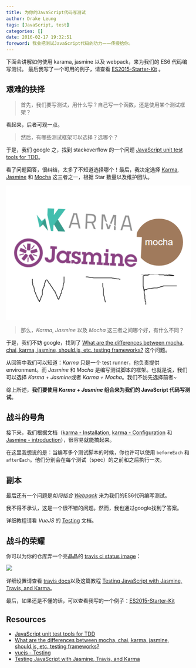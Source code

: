 ```yaml
---
title: 为你的JavaScript代码写测试
author: Drake Leung
tags: [JavaScript, test]
categories: []
date: 2016-02-17 19:32:51
foreword: 我会把测试JavaScript代码的功力一一传授给你。
---
```


下面会讲解如何使用 karama, jasmine 以及 webpack，来为我们的 ES6 代码编写测试。
最后我写了一个可用的例子，请查看 [ES2015-Starter-Kit](https://github.com/DrakeLeung/ES2015-Starter-Kit/tree/master) 。

## 艰难的抉择
> 首先，我们要写测试，用什么写？自己写一个函数，还是使用某个测试框架？

看起来，后者可观一点。

> 然后，有哪些测试框架可以选择？选哪个？

于是，我们 google 之，找到 stackoverflow 的一个问题 [JavaScript unit test tools for TDD](http://stackoverflow.com/questions/300855/javascript-unit-test-tools-for-tdd)。

看了问题回答，很纠结，太多了不知道选择哪个！最后，我决定选择 [Karma](https://karma-runner.github.io/0.13/index.html), [Jasmine](https://github.com/jasmine/jasmine) 和 [Mocha](http://mochajs.org/) 这三者之一，根据 Star 数量以及维护团队。

![](/mocha-jasmine-karma.png)

> 那么，*Karma*, *Jasmine* 以及 *Mocha* 这三者之间哪个好，有什么不同？

于是，我们不妨 google，找到了 [What are the differences between mocha, chai, karma, jasmine, should.js, etc. testing frameworks?](http://stackoverflow.com/questions/24391462/what-are-the-differences-between-mocha-chai-karma-jasmine-should-js-etc-te) 这个问题。

从回答中我们可以知道：*Karma* 只是一个 test runner，他负责提供 environment。而 *Jasmine* 和 *Mocha* 是编写测试脚本的框架。也就是说，我们可以选择 *Karma + Jasmine*或者 *Karma + Mocha*。我们不妨先选择前者~

综上所述，**我们要使用 *Karma + Jasmine* 组合来为我们的 JavaScript 代码写测试**。

## 战斗的号角
接下来，我们根据文档（[karma - Installation](https://karma-runner.github.io/0.13/intro/installation.html), [karma - Configuration](https://karma-runner.github.io/0.13/intro/configuration.html) 和 [Jasmine - introduction](http://jasmine.github.io/2.0/introduction.html)），很容易就能搞起来。

在这里我想说的是：当编写多个测试脚本的时候，你也许可以使用 `beforeEach` 和 `afterEach`。他们分别会在每个测试（spec）的之前和之后执行一次。

## 副本
最后还有一个问题是*如何结合 [Webpack](http://webpack.github.io/)* 来为我们的ES6代码编写测试。

我不得不承认，这是一个很不错的问题。然而，我也通过google找到了答案。

详细教程请看 *VueJS* 的 [Testing](https://vuejs.github.io/vue-loader/workflow/testing.html) 文档。

## 战斗的荣耀
你可以为你的仓库弄一个亮晶晶的 [travis ci status image](https://docs.travis-ci.com/user/status-images/)：

![](https://travis-ci.org/travis-ci/travis-web.svg?branch=master)

详细设置请查看 [travis docs](https://docs.travis-ci.com/user/getting-started/)以及这篇教程 [Testing JavaScript with Jasmine, Travis, and Karma](http://www.sitepoint.com/testing-javascript-jasmine-travis-karma/)。

最后，如果还是不懂的话，可以查看我写的一个例子：[ES2015-Starter-Kit](https://github.com/DrakeLeung/ES2015-Starter-Kit/tree/master)

## Resources
- [JavaScript unit test tools for TDD](http://stackoverflow.com/questions/300855/javascript-unit-test-tools-for-tdd)
- [What are the differences between mocha, chai, karma, jasmine, should.js, etc. testing frameworks?](http://stackoverflow.com/questions/24391462/what-are-the-differences-between-mocha-chai-karma-jasmine-should-js-etc-te)
- [vuejs - Testing](https://vuejs.github.io/vue-loader/workflow/testing.html)
- [Testing JavaScript with Jasmine, Travis, and Karma](http://www.sitepoint.com/testing-javascript-jasmine-travis-karma/)
